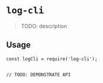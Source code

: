 # `log-cli`

> TODO: description

## Usage

```
const logCli = require('log-cli');
  

// TODO: DEMONSTRATE API
```
